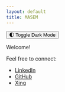 ```yaml
---
layout: default
title: MASEM
---
```

<button onclick="toggleTheme()">🌓 Toggle Dark Mode</button>


Welcome!

Feel free to connect:
- [LinkedIn](https://www.linkedin.com/in/mario-semper-94475528/)
- [GitHub](https://github.com/sempre76)
- [Xing](https://www.xing.com/profile/Mario_Semper/)